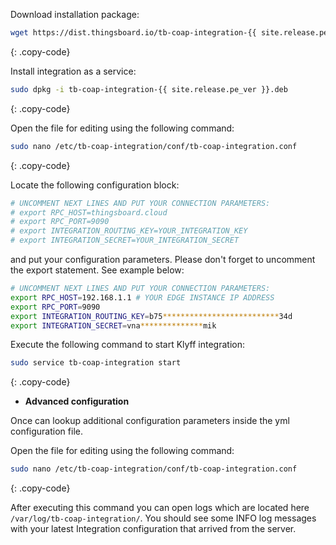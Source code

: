 Download installation package:

```bash
wget https://dist.thingsboard.io/tb-coap-integration-{{ site.release.pe_ver }}.deb
```
{: .copy-code}

Install integration as a service:

```bash
sudo dpkg -i tb-coap-integration-{{ site.release.pe_ver }}.deb
```
{: .copy-code}

Open the file for editing using the following command:

```bash 
sudo nano /etc/tb-coap-integration/conf/tb-coap-integration.conf
``` 
{: .copy-code}

Locate the following configuration block:

```bash
# UNCOMMENT NEXT LINES AND PUT YOUR CONNECTION PARAMETERS:
# export RPC_HOST=thingsboard.cloud
# export RPC_PORT=9090
# export INTEGRATION_ROUTING_KEY=YOUR_INTEGRATION_KEY
# export INTEGRATION_SECRET=YOUR_INTEGRATION_SECRET
```

and put your configuration parameters. Please don't forget to uncomment the export statement. See example below:

```bash
# UNCOMMENT NEXT LINES AND PUT YOUR CONNECTION PARAMETERS:
export RPC_HOST=192.168.1.1 # YOUR EDGE INSTANCE IP ADDRESS
export RPC_PORT=9090
export INTEGRATION_ROUTING_KEY=b75**************************34d
export INTEGRATION_SECRET=vna**************mik
```

Execute the following command to start Klyff integration:

```bash
sudo service tb-coap-integration start
```
{: .copy-code}

 - **Advanced configuration**

Once can lookup additional configuration parameters inside the yml configuration file.

Open the file for editing using the following command:

```bash 
sudo nano /etc/tb-coap-integration/conf/tb-coap-integration.conf
``` 
{: .copy-code} 

After executing this command you can open logs which are located here `/var/log/tb-coap-integration/`. 
You should see some INFO log messages with your latest Integration configuration that arrived from the server.
